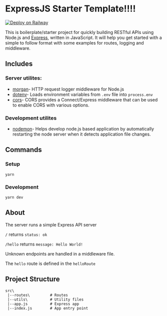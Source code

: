 # ExpressJS Starter Template!!!!

[![Deploy on Railway](https://railway.app/button.svg)](https://railway.app/template/Vp8hse?referralCode=vimo)

This is boilerplate/starter project for quickly building RESTful APIs using Node.js and [Express](https://expressjs.com/), written in JavaScript.
It will help you get started with a simple to follow format with some examples for routes, logging and middleware.

## Includes

### Server utilites:

- [morgan](https://www.npmjs.com/package/morgan)- HTTP request logger middleware for Node.js
- [dotenv](https://www.npmjs.com/package/dotenv)- Loads environment variables from `.env` file into `process.env`
- [cors](https://www.npmjs.com/package/cors)- CORS provides a Connect/Express middleware that can be used to enable CORS with various options.

### Development utilites

- [nodemon](https://www.npmjs.com/package/nodemon)- Helps develop node.js based application by automatically restarting the node server when it detects application file changes.

## Commands

### Setup

```
yarn
```

### Development

```
yarn dev
```

## About

The server runs a simple Express API server

`/` returns `status: ok`

`/hello` returns `message: Hello World!`

Unknown endpoints are handled in a middleware file.

The `hello` route is defined in the `helloRoute`

## Project Structure

```
src\
 |--routes\         # Routes
 |--utils\          # Utility files
 |--app.js          # Express app
 |--index.js        # App entry point
```
